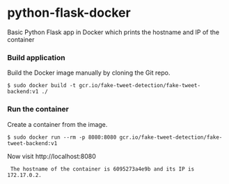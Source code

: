 # python-flask-docker
Basic Python Flask app in Docker which prints the hostname and IP of the container

### Build application
Build the Docker image manually by cloning the Git repo.
```
$ sudo docker build -t gcr.io/fake-tweet-detection/fake-tweet-backend:v1 ./
```


### Run the container
Create a container from the image.
```
$ sudo docker run --rm -p 8080:8080 gcr.io/fake-tweet-detection/fake-tweet-backend:v1
```

Now visit http://localhost:8080
```
 The hostname of the container is 6095273a4e9b and its IP is 172.17.0.2. 
```

